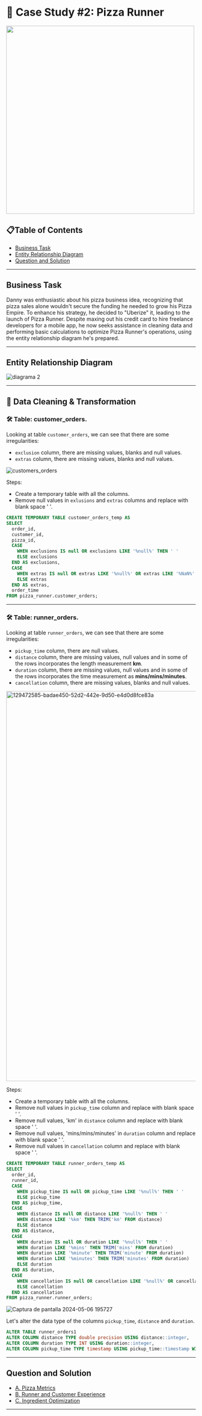# 🍕 Case Study #2: Pizza Runner

<img src="https://8weeksqlchallenge.com/images/case-study-designs/2.png" width="500" height="500">

## 📋Table of Contents
* [Business Task](#business-task)
* [Entity Relationship Diagram](#entity-relationship-diagram)
* [Question and Solution](#question-and-solution)

***
## Business Task
Danny was enthusiastic about his pizza business idea, recognizing that pizza sales alone wouldn't secure the funding he needed to grow his Pizza Empire. To enhance his strategy, he decided to "Uberize" it,
leading to the launch of Pizza Runner. Despite maxing out his credit card to hire freelance developers for a mobile app, he now seeks assistance in cleaning data and performing basic calculations to optimize 
Pizza Runner's operations, using the entity relationship diagram he's prepared.

***
## Entity Relationship Diagram
![diagrama 2](https://github.com/JonathanDavid29/8-Week-SQL-Challenge/assets/69162164/75272cdb-d2b6-4f3e-a1d0-c668949db603)

***
## 🧽 Data Cleaning & Transformation

### 🛠️ Table: customer_orders.

Looking at table `customer_orders`, we can see that there are some irregularities:
- `exclusion` column, there are missing values, blanks and null values.
- `extras` column, there are missing values, blanks and null values.

![customers_orders](https://github.com/JonathanDavid29/8-Week-SQL-Challenge/assets/69162164/d9a55beb-3b67-4b46-9f9c-64cd927aada9")

Steps:
- Create a temporary table with all the columns.
- Remove null values in `exlusions` and `extras` columns and replace with blank space ' '.

````sql
CREATE TEMPORARY TABLE customer_orders_temp AS
SELECT
  order_id,
  customer_id,
  pizza_id,
  CASE 
    WHEN exclusions IS null OR exclusions LIKE '%null%' THEN ' '
    ELSE exclusions
  END AS exclusions,
  CASE 
    WHEN extras IS null OR extras LIKE '%null%' OR extras LIKE '%NaN%' THEN ' '
    ELSE extras
  END AS extras,
  order_time
FROM pizza_runner.customer_orders;
````

***

### 🛠️ Table: runner_orders.

Looking at table `runner_orders`, we can see that there are some irregularities:
- `pickup_time` column, there are null values.
- `distance` column, there are missing values, null values and in some of the rows incorporates the length measurement **km**.
- `duration` column, there are missing values, null values and in some of the rows incorporates the time measurement as **mins/mins/minutes**.
- `cancellation` column, there are missing values, blanks and null values.
  
<img width="1037" alt="129472585-badae450-52d2-442e-9d50-e4d0d8fce83a" src="https://github.com/JonathanDavid29/8-Week-SQL-Challenge/assets/69162164/e7cfb79b-9faa-4c97-a2c8-af39b808965e">

Steps:
- Create a temporary table with all the columns.
- Remove null values in `pickup_time` column and replace with blank space ' '.
- Remove null values, 'km' in `distance` column and replace with blank space ' '.
- Remove null values, 'mins/mins/minutes'  in `duration` column and replace with blank space ' '.
- Remove null values in `cancellation` column and replace with blank space ' '.

````sql
CREATE TEMPORARY TABLE runner_orders_temp AS
SELECT
  order_id,
  runner_id,
  CASE 
    WHEN pickup_time IS null OR pickup_time LIKE '%null%' THEN ' '
    ELSE pickup_time
  END AS pickup_time,
  CASE 
    WHEN distance IS null OR distance LIKE '%null%' THEN ' '
    WHEN distance LIKE '%km' THEN TRIM('km' FROM distance)
    ELSE distance 
  END AS distance,
  CASE
    WHEN duration IS null OR duration LIKE '%null%' THEN ' '
    WHEN duration LIKE '%mins' THEN TRIM('mins' FROM duration)
    WHEN duration LIKE '%minute' THEN TRIM('minute' FROM duration)
    WHEN duration LIKE '%minutes' THEN TRIM('minutes' FROM duration)
    ELSE duration
  END AS duration,
  CASE 
    WHEN cancellation IS null OR cancellation LIKE '%null%' OR cancellation LIKE '%NaN%' THEN ' '
    ELSE cancellation
  END AS cancellation
FROM pizza_runner.runner_orders;
````
![Captura de pantalla 2024-05-06 195727](https://github.com/JonathanDavid29/8-Week-SQL-Challenge/assets/69162164/ca65662e-2f21-497f-80f7-12bce1f04dbd)

Let's alter the data type of the columns `pickup_time`, `distance` and `duration`.

````sql
ALTER TABLE runner_orders1
ALTER COLUMN distance TYPE double precision USING distance::integer,
ALTER COLUMN duration TYPE INT USING duration::integer,
ALTER COLUMN pickup_time TYPE timestamp USING pickup_time::timestamp WITHOUT time zone;
````

***
## Question and Solution

* [A. Pizza Metrics](https://github.com/JonathanDavid29/8-Week-SQL-Challenge/blob/3fa30bf4d640623fd6fdf79dbebf03ffa654d4d4/Case%20Study%20%232%20-%20Pizza%20Runner/A.%20Pizza%20Metrics.md)
* [B. Runner and Customer Experience](https://github.com/JonathanDavid29/8-Week-SQL-Challenge/blob/c682f43edb008e3e47063d3242a8366d835b773b/Case%20Study%20%232%20-%20Pizza%20Runner/B.%20Runner%20and%20Customer%20Experience.md)
* [C. Ingredient Optimization](https://github.com/JonathanDavid29/8-Week-SQL-Challenge/blob/b82889d4a2c62c23573b2912d87f520a8ecca228/Case%20Study%20%232%20-%20Pizza%20Runner/C.%20Ingredient%20Optimization.md)

***
